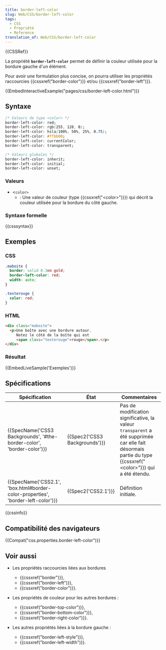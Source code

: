 ```yaml
---
title: border-left-color
slug: Web/CSS/border-left-color
tags:
  - CSS
  - Propriété
  - Reference
translation_of: Web/CSS/border-left-color
---
```

{{CSSRef}}

La propriété **`border-left-color`** permet de définir la couleur utilisée pour la bordure gauche d'un élément.

Pour avoir une formulation plus concise, on pourra utiliser les propriétés raccourcies {{cssxref("border-color")}} et/ou {{cssxref("border-left")}}.

{{EmbedInteractiveExample("pages/css/border-left-color.html")}}

## Syntaxe

```css
/* Valeurs de type <color> */
border-left-color: red;
border-left-color: rgb(255, 128, 0);
border-left-color: hsla(100%, 50%, 25%, 0.75);
border-left-color: #ffbb00;
border-left-color: currentColor;
border-left-color: transparent;

/* Valeurs globales */
border-left-color: inherit;
border-left-color: initial;
border-left-color: unset;
```

### Valeurs

- <`color>`
  - : Une valeur de couleur (type {{cssxref("&lt;color&gt;")}}) qui décrit la couleur utilisée pour la bordure du côté gauche.

### Syntaxe formelle

{{csssyntax}}

## Exemples

### CSS

```css
.maboite {
  border: solid 0.3em gold;
  border-left-color: red;
  width: auto;
}

.texterouge {
  color: red;
}
```

### HTML

```html
<div class="maboite">
  <p>Une boîte avec une bordure autour.
     Notez le côté de la boîte qui est
     <span class="texterouge">rouge</span>.</p>
</div>
```

### Résultat

{{EmbedLiveSample('Exemples')}}

## Spécifications

| Spécification                                                                                            | État                                     | Commentaires                                                                                                                                                             |
| -------------------------------------------------------------------------------------------------------- | ---------------------------------------- | ------------------------------------------------------------------------------------------------------------------------------------------------------------------------ |
| {{SpecName('CSS3 Backgrounds', '#the-border-color', 'border-color')}}             | {{Spec2('CSS3 Backgrounds')}} | Pas de modification significative, la valeur `transparent` a été supprimée car elle fait désormais partie du type {{cssxref("&lt;color&gt;")}} qui a été étendu. |
| {{SpecName('CSS2.1', 'box.html#border-color-properties', 'border-left-color')}} | {{Spec2('CSS2.1')}}                 | Définition initiale.                                                                                                                                                     |

{{cssinfo}}

## Compatibilité des navigateurs

{{Compat("css.properties.border-left-color")}}

## Voir aussi

- Les propriétés raccourcies liées aux bordures

  - {{cssxref("border")}},
  - {{cssxref("border-left")}},
  - {{cssxref("border-color")}}.

- Les propriétés de couleur pour les autres bordures :

  - {{cssxref("border-top-color")}},
  - {{cssxref("border-bottom-color")}},
  - {{cssxref("border-right-color")}}.

- Les autres propriétés liées à la bordure gauche :

  - {{cssxref("border-left-style")}},
  - {{cssxref("border-left-width")}}.
